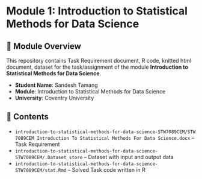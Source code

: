 # Module 1: Introduction to Statistical Methods for Data Science

## 📘 Module Overview

This repository contains Task Requirement document, R code, knitted html document, dataset for the task/assignment of the module **Introduction to Statistical Methods for Data Science**.


- **Student Name**: Sandesh Tamang  
- **Module**: Introduction to Statistical Methods for Data Science  
- **University**: Coventry University  

## 📁 Contents

- `introduction-to-statistical-methods-for-data-science-STW7089CEM/STW 7089CEM Introduction To Statistical Methods For Data Science.docx` – Task Requirement
- `introduction-to-statistical-methods-for-data-science-STW7089CEM/.Dataset_store` – Dataset with input and output data
- `introduction-to-statistical-methods-for-data-science-STW7089CEM/stat.Rmd` – Solved Task code written in R
